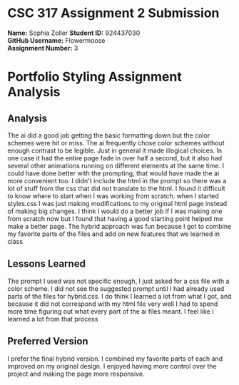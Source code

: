 # CSC 317 Assignment 2 Submission

**Name:** Sophia Zoller
**Student ID:** 924437030  
**GitHub Username:** Flowermoose  
**Assignment Number:** 3

# Portfolio Styling Assignment Analysis

## Analysis
The ai did a good job getting the basic formatting down but the color schemes were hit or miss.
The ai frequently chose color schemes without enough contrast to be legible. Just in general it made illogical choices.
In one case it had the entire page fade in over half a second, but it also had several other animations 
running on different elements at the same time.
I could have done better with the prompting, that would have made the ai more convenient too. I didn't 
include the html in the prompt so there was a lot of stuff from the css that did not translate to the html.
I found it difficult to know where to start when I was working from scratch. when I started styles.css I was 
just making modifications to my original html page instead of making big changes. I think I would do a better 
job if I was making one from scratch now but I found that having a good starting point helped me make a better page.
The hybrid approach was fun because I got to combine my favorite parts of the files and add on new features that we
learned in class


## Lessons Learned
The prompt I used was not specific enough, I just asked for a css file with a color scheme.
I did not see the suggested prompt until I had already used parts of the files for hybrid.css.
I do think I learned a lot from what I got, and because it did not correspond with my html file
very well I had to spend more time figuring out what every part of the ai files meant. I feel like
I learned a lot from that process

## Preferred Version
I prefer the final hybrid version. I combined my favorite parts of each and improved 
on my original design. I enjoyed having more control over the project and making the 
page more responsive. 